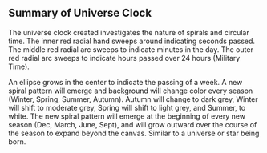 ## Summary of Universe Clock
The universe clock created investigates the nature of spirals and circular time. 
The inner red radial hand sweeps around indicating seconds passed. 
The middle red radial arc sweeps to indicate minutes in the day. 
The outer red radial arc sweeps to indicate hours passed over 24 hours (Military Time).

An ellipse grows in the center to indicate the passing of a week. 
A new spiral pattern will emerge and background will change color every season (Winter, Spring, Summer, Autumn). 
Autumn will change to dark grey, Winter will shift to moderate grey, Spring will shift to light grey, and Summer, to white. 
The new spiral pattern will emerge at the beginning of every new season (Dec, March, June, Sept), and will grow outward over the course of the season to expand beyond the canvas. 
Similar to a universe or star being born. 
